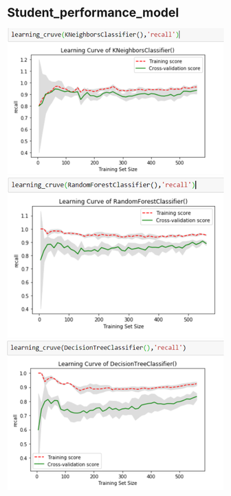 # Student_performance_model
![](./images/Capture.PNG)
![](./images/Capture2.PNG)
![](./images/Capture3.PNG)
